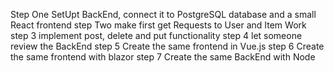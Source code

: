 Step One
    SetUpt BackEnd, connect it to PostgreSQL database and a small React frontend
step Two
    make first get Requests to User and Item Work
step 3 
    implement post, delete and put functionality 
step 4
    let someone review the BackEnd
step 5
    Create the same frontend in Vue.js
step 6
    Create the same frontend with blazor
step 7
    Create the same BackEnd with Node